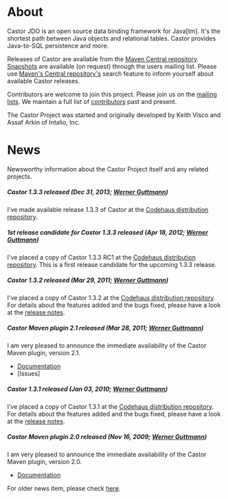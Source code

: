 # About

Castor JDO is an open source data binding framework for Java[tm]. It's the shortest path between Java objects and relational tables. Castor provides Java-to-SQL persistence and more.

Releases of Castor are available from the [Maven Central repository](http://repo1.maven.org/maven2/org/codehaus/castor/). [Snapshots](https://oss.sonatype.org/content/groups/public/org/codehaus/castor/) are available (on request) through the users mailing list. Please use 
[Maven's Central repository's](http://search.maven.org/#search|ga|1|g%3A%22org.codehaus.castor%22) search feature to inform yourself about available Castor releases.

Contributors are welcome to join this project. Please join us on the [mailing lists](../support/mailing-lists.html). We maintain a full list of [contributors](../support/contributors.html) past and present.

The Castor Project was started and originally developed by Keith Visco and Assaf Arkin of Intalio, Inc.

# News

Newsworthy information about the Castor Project itself and any related projects.

##### Castor 1.3.3 released (Dec 31, 2013; [Werner Guttmann](mailto:werner.guttmann@codehaus.org))

I've made available release 1.3.3 of Castor at the
[Codehaus distribution repository](http://dist.codehaus.org/castor/1.3.3/).

##### 1st release candidate for Castor 1.3.3 released (Apr 18, 2012; [Werner Guttmann](mailto:werner.guttmann@codehaus.org))

I've placed a copy of Castor 1.3.3 RC1 at the
[Codehaus distribution repository](http://dist.codehaus.org/castor/1.3.3rc1/). This is a first release candidate for the upcoming 1.3.3 release.

##### Castor 1.3.2 released (Mar 29, 2011; [Werner Guttmann](mailto:werner.guttmann@codehaus.org))

I've placed a copy of Castor 1.3.2 at the
[Codehaus distribution repository](http://dist.codehaus.org/castor/1.3.2/). For details about the features added and the bugs fixed, please have
a look at the [release notes](release-notes.html).

##### Castor Maven plugin 2.1 released (Mar 28, 2011; [Werner Guttmann](mailto:werner.guttmann@codehaus.org))

I am very pleased to announce the immediate availability of the Castor Maven plugin, version 2.1.
                
* [Documentation](http://mojo.codehaus.org/castor-maven-plugin/)
* [Issues]

##### Castor 1.3.1 released (Jan 03, 2010; [Werner Guttmann](mailto:werner.guttmann@codehaus.org))

I've placed a copy of Castor 1.3.1 at the
[Codehaus distribution repository](http://dist.codehaus.org/castor/1.3.1/). For details about the features added and the bugs fixed, please have
a look at the [release notes](release-notes.html).

##### Castor Maven plugin 2.0 released (Nov 16, 2009; [Werner Guttmann](mailto:werner.guttmann@codehaus.org))

I am very pleased to announce the immediate availability of the Castor Maven plugin, version 2.0.
                
* [Documentation](http://mojo.codehaus.org/castor-maven-plugin/)

For older news item, please check [here](old-news.html).

